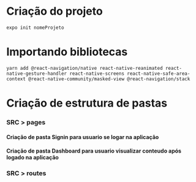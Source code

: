 # Criação do projeto

`expo init nomeProjeto`

# Importando bibliotecas

`yarn add @react-navigation/native react-native-reanimated react-native-gesture-handler react-native-screens react-native-safe-area-context @react-native-community/masked-view @react-navigation/stack`

# Criação de estrutura de pastas

### SRC > pages

#### Criação de pasta Signin para usuario se logar na aplicação

#### Criação de pasta Dashboard para usuario visualizar conteudo após logado na aplicação

### SRC > routes
